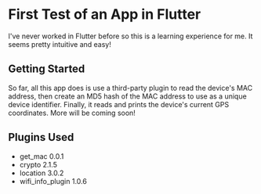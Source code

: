 # First Test of an App in Flutter

I've never worked in Flutter before so this is a learning experience for me. It seems pretty intuitive and easy!

## Getting Started

So far, all this app does is use a third-party plugin to read the device's MAC address, then create an MD5 hash of the MAC address to use as a unique device identifier. Finally, it reads and prints the device's current GPS coordinates. More will be coming soon!

## Plugins Used
- get_mac 0.0.1
- crypto 2.1.5
- location 3.0.2
- wifi_info_plugin 1.0.6
